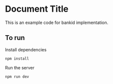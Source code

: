 # Document Title

This is an example code for bankid implementation.

## To run
Install dependencies
```
npm install
```
Run the server
```
npm run dev
```
